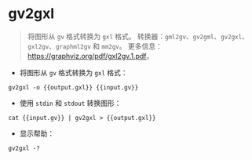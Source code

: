 # gv2gxl

> 将图形从 `gv` 格式转换为 `gxl` 格式。
> 转换器：`gml2gv`、`gv2gml`、`gv2gxl`、`gxl2gv`、`graphml2gv` 和 `mm2gv`。
> 更多信息：<https://graphviz.org/pdf/gxl2gv.1.pdf>。

- 将图形从 `gv` 格式转换为 `gxl` 格式：

`gv2gxl -o {{output.gxl}} {{input.gv}}`

- 使用 `stdin` 和 `stdout` 转换图形：

`cat {{input.gv}} | gv2gxl > {{output.gxl}}`

- 显示帮助：

`gv2gxl -?`